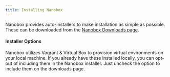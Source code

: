 ```yaml
---
title: Installing Nanobox
---
```


Nanobox provides auto-installers to make installation as simple as possible. These can be downloaded from the [Nanobox Downloads page](https://desktop.nanobox.io/downloads).

#### Installer Options
Nanobox utilizes Vagrant & Virtual Box to provision virtual environments on your local machine. If you already have these installed locally, you can opt-out of including them in the Nanobox installer. Just uncheck the option to include them on the downloads page.
